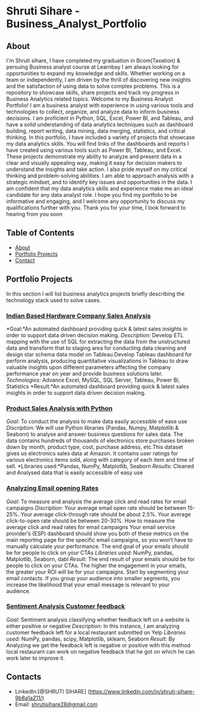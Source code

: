 # Shruti Sihare - Business_Analyst_Portfolio
## About
I'm Shruti sihare, I have completed my graduation in Bcom(Taxation) & persuing Business analyst course at  Learnbay
I am always looking for opportunities to expand my knowledge and skills. Whether working on a team or independently, I am driven by the thrill of discovering new insights and the satisfaction of using data to solve complex problems.
This is a repository to showcase skills, share projects and track my progress in Business Analytics related topics.
Welcome to my Business Analyst Portfolio!
I am a business analyst with experience in using various tools and technologies to collect, organize, and analyze data to inform business decisions. I am proficient in Python, SQL, Excel, Power BI, and Tableau, and have a solid understanding of data analytics techniques such as dashboard building, report writing, data mining, data merging, statistics, and critical thinking.
In this portfolio, I have included a variety of projects that showcase my data analytics skills. You will find links of the dashboards and reports I have created using various tools such as Power BI, Tableau, and Excel. These projects demonstrate my ability to analyze and present data in a clear and visually appealing way, making it easy for decision makers to understand the insights and take action.
 I also pride myself on my critical thinking and problem-solving abilities. I am able to approach analysis with a strategic mindset, and to identify key issues and opportunities in the data.
I am confident that my data analytics skills and experience make me an ideal candidate for any data analyst role. I hope you find my portfolio to be informative and engaging, and I welcome any opportunity to discuss my qualifications further with you.
Thank you for your time, I look forward to hearing from you soon

## Table of Contents
- [About](https://github.com/Shruti461/Business_Analyst_Projects_Portfolio/blob/main/README.md#about)
- [Portfolio Projects](https://github.com/Shruti461/Business_Analyst_Projects_Portfolio/blob/main/README.md#portfolio-projects)
- [Contact](https://github.com/Shruti461/Business_Analyst_Projects_Portfolio/blob/main/README.md#contacts)
 
## Portfolio Projects
In this section I will list business analytics projects briefly describing the technology stack used to solve cases.

### [Indian Based Hardware Company Sales Analysis](https://github.com/Shruti461/Sales-insights-analysis-using-tableau-and-SQL)
*Goal:*An automated dashboard providing quick & latest sales insights in order to support data driven decision making.
*Description:* Develop ETL mapping with the use of SQL for extracting the data from the unstructured data and transform that to staging area for conducting data cleaning and design star schema data model on Tableau.Develop Tableau dashboard for perform analysis, producing quantitative visualizations in Tableau to draw valuable insights upon different parameters affecting the company performance year on year and provide business solutions later.
*Technologies:* Advance Excel, MySQL, SQL Server, Tableau, Power Bi, Statistics
*Result:*An automated dashboard providing quick & latest sales insights in order to support data driven decision making.

### [Product Sales Analysis with Python](https://github.com/Shruti461/Product_Sales_Analysis_With_Python)
*Goal:* To conduct the analysis to make data easily accessible of ease use
*Discription:*  We will use Python libraries (Pandas, Numpy, Matplotlib & Seaborn) to analyse and answer business questions for sales data. The data contains hundreds of thousands of electronics store purchases broken down by month, product type, cost, purchase address, etc.This dataset gives us electronics sales data at Amazon. It contains user ratings for various electronics items sold, along with category of each item and time of sell.
*Libraries used:*Pandas, NumPy, Matplotlib, Seaborn
*Results:* Cleaned and Analysed data that is easily accessible of easy use

### [Analyzing Email opening Rates](https://github.com/Shruti461/Email_rate_analysis)
*Goal:* To measure and analysis the average click and read rates for email campaigns
*Discription:* Your average email open rate should be between 15-25%. Your average click-through rate should be about 2.5%. Your average click-to-open rate should be between 20-30%. How to measure the average click and read rates for email campaigns Your email service provider’s (ESP) dashboard should show you both of these metrics on the main reporting page for the specific email campaigns, so you won’t have to manually calculate your performance. The end goal of your emails should be for people to click on your CTAs
*Libraries used:* NumPy, pandas, Matplotlib, Seaborn, dabl
*Result:* The end result of your emails should be for people to click on your CTAs. The higher the engagement in your emails, the greater your ROI will be for your campaigns.
Start by segmenting your email contacts. If you group your audience into smaller segments, you increase the likelihood that your email message is relevant to your audience.

### [Sentiment Analysis Customer feedback](https://github.com/Shruti461/sentiment_analysis_customers_feedback)
*Goal:* Sentiment analysis classifying whether feedback left on a website is either positive or negative
*Description:* In this instance, I am analyzing customer feedback left for a local restaurant submitted on Yelp
*Libraries used:* NumPy, pandas, scipy, Matplotlib, sklearn, Seaborn
*Result:* By Analyzing we get the feedback left is negative or positive with this method local restaurant can work on negative feedback that he got on which he can work later to improve it.

## Contacts
- LinkedIn:[@SHRUTI SIHARE] (https://www.linkedin.com/in/shruti-sihare-9b8a1a211/)
- Email:  shrutisihare28@gmail.com 






